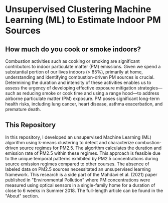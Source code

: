 # Unsupervised Clustering Machine Learning (ML) to Estimate Indoor PM Sources 
## How much do you cook or smoke indoors?

Combustion activities such as cooking or smoking are significant contributors to indoor particulate matter (PM) emissions. Given we spend a substantial portion of our lives indoors (> 85%), primarily at home, understanding and identifying combustion-driven PM sources is crucial. Determining the duration and intensity of these activities enables us to assess the urgency of developing effective exposure mitigation strategies—such as reducing smoke or cook time and using a range hood—to address airborne particulate matter (PM) exposure. PM poses significant long-term health risks, including lung cancer, heart disease, asthma exacerbation, and premature death.

## This Repository
In this repository, I developed an unsupervised Machine Learning (ML) algorithm using k-means clustering to detect and characterize combustion-driven source regimes for PM2.5. The algorithm calculates the duration and emission rate of PM2.5 within these regimes. This approach is feasible due to the unique temporal patterns exhibited by PM2.5 concentrations during source emission regimes compared to other courses. The absence of labeled data on PM2.5 sources necessitated an unsupervised learning framework. This research is a side part of the Mahdavi et al. (2021) paper published in "Environmental Pollution" where PM concentrations were measured using optical sensors in a single-family home for a duration of close to 6 weeks in Summer 2018. 
The full-length article can be found in the "About" section.
